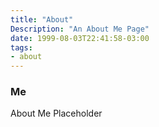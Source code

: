 ```yaml
---
title: "About"
Description: "An About Me Page"
date: 1999-08-03T22:41:58-03:00
tags: 
- about
---
```


### Me

About Me Placeholder
